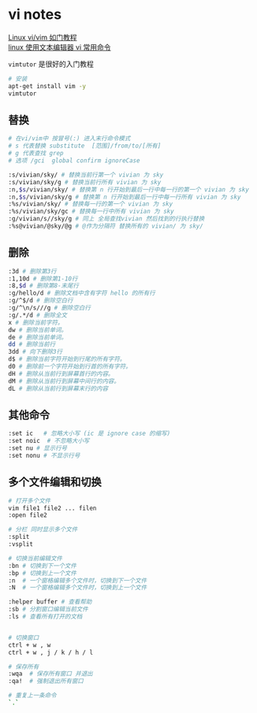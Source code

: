 # vi notes

[Linux vi/vim 如门教程](https://www.runoob.com/linux/linux-vim.html)  
[linux 使用文本编辑器 vi 常用命令](https://www.cnblogs.com/yaohong/p/7498998.html)

`vimtutor` 是很好的入门教程

```bash
# 安装
apt-get install vim -y
vimtutor
```

## 替换

```bash
# 在vi/vim中 按冒号(:) 进入末行命令模式
# s 代表替换 substitute  [范围]/from/to/[所有]
# g 代表查找 grep
# 选项 /gci  global confirm ignoreCase

:s/vivian/sky/ # 替换当前行第一个 vivian 为 sky
:s/vivian/sky/g # 替换当前行所有 vivian 为 sky
:n,$s/vivian/sky/ # 替换第 n 行开始到最后一行中每一行的第一个 vivian 为 sky
:n,$s/vivian/sky/g # 替换第 n 行开始到最后一行中每一行所有 vivian 为 sky
:%s/vivian/sky/ # 替换每一行的第一个 vivian 为 sky
:%s/vivian/sky/gc # 替换每一行中所有 vivian 为 sky
:g/vivian/s//sky/g # 同上 全局查找vivian 然后找到的行执行替换
:%s@vivian/@sky/@g # @作为分隔符 替换所有的 vivian/ 为 sky/
```

## 删除

```bash
:3d # 删除第3行
:1,10d # 删除第1-10行
:8,$d # 删除第8-末尾行
:g/hello/d # 删除文档中含有字符 hello 的所有行
:g/^$/d # 删除空白行
:g/^\n/s///g # 删除空白行
:g/.*/d # 删除全文
x # 删除当前字符。
dw # 删除当前单词。
de # 删除当前单词。
dd # 删除当前行
3dd # 向下删除3行
d$ # 删除当前字符开始到行尾的所有字符。
d0 # 删除前一个字符开始到行首的所有字符。
dH # 删除从当前行到屏幕首行的内容。
dM # 删除从当前行到屏幕中间行的内容。
dL # 删除从当前行到屏幕末行的内容
```

## 其他命令

```bash
:set ic   # 忽略大小写 (ic 是 ignore case 的缩写)
:set noic  # 不忽略大小写
:set nu # 显示行号
:set nonu # 不显示行号
```

## 多个文件编辑和切换

```bash
# 打开多个文件
vim file1 file2 ... filen
:open file2

# 分栏 同时显示多个文件
:split
:vsplit

# 切换当前编辑文件
:bn # 切换到下一个文件
:bp # 切换到上一个文件
:n  # 一个窗格编辑多个文件时，切换到下一个文件
:N  # 一个窗格编辑多个文件时，切换到上一个文件

:helper buffer # 查看帮助
:sb # 分割窗口编辑当前文件
:ls # 查看所有打开的文档


# 切换窗口
ctrl + w , w
ctrl + w , j / k / h / l

# 保存所有
:wqa  # 保存所有窗口 并退出
:qa!  # 强制退出所有窗口

# 重复上一条命令
`.`
```
